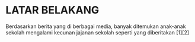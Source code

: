 # LATAR BELAKANG

Berdasarkan berita yang di berbagai media, banyak ditemukan anak-anak sekolah mengalami kecunan jajanan sekolah seperti yang diberitakan [1][2]

